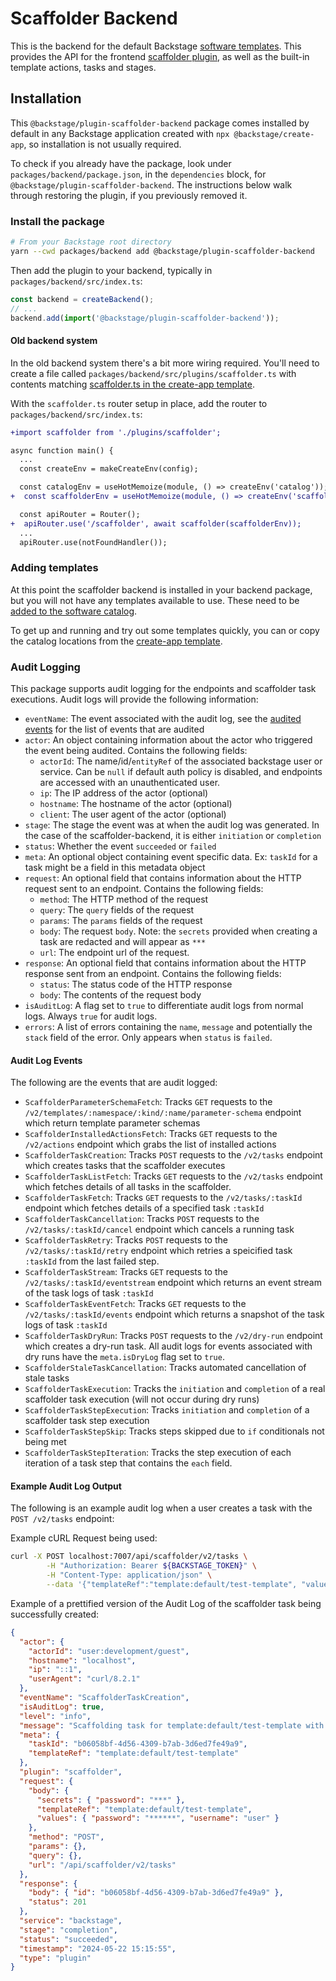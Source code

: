 # Scaffolder Backend

This is the backend for the default Backstage [software templates](https://backstage.io/docs/features/software-templates/).
This provides the API for the frontend [scaffolder plugin](https://github.com/backstage/backstage/tree/master/plugins/scaffolder),
as well as the built-in template actions, tasks and stages.

## Installation

This `@backstage/plugin-scaffolder-backend` package comes installed by default
in any Backstage application created with `npx @backstage/create-app`, so
installation is not usually required.

To check if you already have the package, look under
`packages/backend/package.json`, in the `dependencies` block, for
`@backstage/plugin-scaffolder-backend`. The instructions below walk through
restoring the plugin, if you previously removed it.

### Install the package

```bash
# From your Backstage root directory
yarn --cwd packages/backend add @backstage/plugin-scaffolder-backend
```

Then add the plugin to your backend, typically in `packages/backend/src/index.ts`:

```ts
const backend = createBackend();
// ...
backend.add(import('@backstage/plugin-scaffolder-backend'));
```

#### Old backend system

In the old backend system there's a bit more wiring required. You'll need to
create a file called `packages/backend/src/plugins/scaffolder.ts`
with contents matching [scaffolder.ts in the create-app template](https://github.com/backstage/backstage/blob/ad9314d3a7e0405719ba93badf96e97adde8ef83/packages/create-app/templates/default-app/packages/backend/src/plugins/scaffolder.ts).

With the `scaffolder.ts` router setup in place, add the router to
`packages/backend/src/index.ts`:

```diff
+import scaffolder from './plugins/scaffolder';

async function main() {
  ...
  const createEnv = makeCreateEnv(config);

  const catalogEnv = useHotMemoize(module, () => createEnv('catalog'));
+  const scaffolderEnv = useHotMemoize(module, () => createEnv('scaffolder'));

  const apiRouter = Router();
+  apiRouter.use('/scaffolder', await scaffolder(scaffolderEnv));
  ...
  apiRouter.use(notFoundHandler());

```

### Adding templates

At this point the scaffolder backend is installed in your backend package, but
you will not have any templates available to use. These need to be [added to the software catalog](https://backstage.io/docs/features/software-templates/adding-templates).

To get up and running and try out some templates quickly, you can or copy the
catalog locations from the [create-app template](https://github.com/backstage/backstage/blob/master/packages/create-app/templates/default-app/app-config.yaml.hbs).

### Audit Logging

This package supports audit logging for the endpoints and scaffolder task executions. Audit logs will provide the following information:

- `eventName`: The event associated with the audit log, see the [audited events](#audit-log-events) for the list of events that are audited
- `actor`: An object containing information about the actor who triggered the event being audited. Contains the following fields:
  - `actorId`: The name/id/`entityRef` of the associated backstage user or service. Can be `null` if default auth policy is disabled, and endpoints are accessed with an unauthenticated user.
  - `ip`: The IP address of the actor (optional)
  - `hostname`: The hostname of the actor (optional)
  - `client`: The user agent of the actor (optional)
- `stage`: The stage the event was at when the audit log was generated. In the case of the scaffolder-backend, it is either `initiation` or `completion`
- `status`: Whether the event `succeeded` or `failed`
- `meta`: An optional object containing event specific data. Ex: `taskId` for a task might be a field in this metadata object
- `request`: An optional field that contains information about the HTTP request sent to an endpoint. Contains the following fields:
  - `method`: The HTTP method of the request
  - `query`: The `query` fields of the request
  - `params`: The `params` fields of the request
  - `body`: The request `body`. Note: the `secrets` provided when creating a task are redacted and will appear as `***`
  - `url`: The endpoint url of the request.
- `response`: An optional field that contains information about the HTTP response sent from an endpoint. Contains the following fields:
  - `status`: The status code of the HTTP response
  - `body`: The contents of the request body
- `isAuditLog`: A flag set to `true` to differentiate audit logs from normal logs. Always `true` for audit logs.
- `errors`: A list of errors containing the `name`, `message` and potentially the `stack` field of the error. Only appears when `status` is `failed`.

#### Audit Log Events

The following are the events that are audit logged:

- `ScaffolderParameterSchemaFetch`: Tracks `GET` requests to the `/v2/templates/:namespace/:kind/:name/parameter-schema` endpoint which return template parameter schemas
- `ScaffolderInstalledActionsFetch`: Tracks `GET` requests to the `/v2/actions` endpoint which grabs the list of installed actions
- `ScaffolderTaskCreation`: Tracks `POST` requests to the `/v2/tasks` endpoint which creates tasks that the scaffolder executes
- `ScaffolderTaskListFetch`: Tracks `GET` requests to the `/v2/tasks` endpoint which fetches details of all tasks in the scaffolder.
- `ScaffolderTaskFetch`: Tracks `GET` requests to the `/v2/tasks/:taskId` endpoint which fetches details of a specified task `:taskId`
- `ScaffolderTaskCancellation`: Tracks `POST` requests to the `/v2/tasks/:taskId/cancel` endpoint which cancels a running task
- `ScaffolderTaskRetry`: Tracks `POST` requests to the `/v2/tasks/:taskId/retry` endpoint which retries a speicified task `:taskId` from the last failed step.
- `ScaffolderTaskStream`: Tracks `GET` requests to the `/v2/tasks/:taskId/eventstream` endpoint which returns an event stream of the task logs of task `:taskId`
- `ScaffolderTaskEventFetch`: Tracks `GET` requests to the `/v2/tasks/:taskId/events` endpoint which returns a snapshot of the task logs of task `:taskId`
- `ScaffolderTaskDryRun`: Tracks `POST` requests to the `/v2/dry-run` endpoint which creates a dry-run task. All audit logs for events associated with dry runs have the `meta.isDryLog` flag set to `true`.
- `ScaffolderStaleTaskCancellation`: Tracks automated cancellation of stale tasks
- `ScaffolderTaskExecution`: Tracks the `initiation` and `completion` of a real scaffolder task execution (will not occur during dry runs)
- `ScaffolderTaskStepExecution`: Tracks `initiation` and `completion` of a scaffolder task step execution
- `ScaffolderTaskStepSkip`: Tracks steps skipped due to `if` conditionals not being met
- `ScaffolderTaskStepIteration`: Tracks the step execution of each iteration of a task step that contains the `each` field.

#### Example Audit Log Output

The following is an example audit log when a user creates a task with the `POST /v2/tasks` endpoint:

Example cURL Request being used:

```bash
curl -X POST localhost:7007/api/scaffolder/v2/tasks \
        -H "Authorization: Bearer ${BACKSTAGE_TOKEN}" \
        -H "Content-Type: application/json" \
        --data '{"templateRef":"template:default/test-template", "values": {"username": "user", "password": "******"}, "secrets": { "password": "secret" }}'
```

Example of a prettified version of the Audit Log of the scaffolder task being successfully created:

```json
{
  "actor": {
    "actorId": "user:development/guest",
    "hostname": "localhost",
    "ip": "::1",
    "userAgent": "curl/8.2.1"
  },
  "eventName": "ScaffolderTaskCreation",
  "isAuditLog": true,
  "level": "info",
  "message": "Scaffolding task for template:default/test-template with taskId: b06058bf-4d56-4309-b7ab-3d6ed7fe49a9 successfully created by user:development/guest",
  "meta": {
    "taskId": "b06058bf-4d56-4309-b7ab-3d6ed7fe49a9",
    "templateRef": "template:default/test-template"
  },
  "plugin": "scaffolder",
  "request": {
    "body": {
      "secrets": { "password": "***" },
      "templateRef": "template:default/test-template",
      "values": { "password": "******", "username": "user" }
    },
    "method": "POST",
    "params": {},
    "query": {},
    "url": "/api/scaffolder/v2/tasks"
  },
  "response": {
    "body": { "id": "b06058bf-4d56-4309-b7ab-3d6ed7fe49a9" },
    "status": 201
  },
  "service": "backstage",
  "stage": "completion",
  "status": "succeeded",
  "timestamp": "2024-05-22 15:15:55",
  "type": "plugin"
}
```
